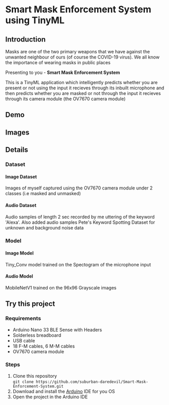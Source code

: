 # Smart Mask Enforcement System using TinyML

## Introduction

Masks are one of the two primary weapons that we have against the unwanted neighbour of ours (of course the COVID-19 virus). We all know the importance of wearing masks in public places <br>

Presenting to you - **Smart Mask Enforcement System** <br>

This is a TinyML application which intelligently predicts whether you are present or not using the input it recieves through its inbuilt microphone and then predicts whether you are masked or not through the input it recieves through its camera module (the OV7670 camera module) <br>

## Demo

## Images

## Details
### Dataset
#### Image Dataset
Images of myself captured using the OV7670 camera module under 2 classes (i.e masked and unmasked)
#### Audio Dataset
Audio samples of length 2 sec recorded by me uttering of the keyword 'Alexa'. Also added audio samples Pete's Keyword Spotting Dataset for unknown and background noise data
### Model
#### Image Model
Tiny_Conv model trained on the Spectogram of the microphone input
#### Audio Model
MobileNetV1 trained on the 96x96 Grayscale images

## Try this project
### Requirements
* Arduino Nano 33 BLE Sense with Headers
* Solderless breadboard
* USB cable
* 18 F-M cables, 6 M-M cables
* OV7670 camera module

### Steps

1. Clone this repository <br>
```git clone https://github.com/suburban-daredevil/Smart-Mask-Enforcement-System.git```
2. Download and install the [Arduino](https://www.arduino.cc/en/software) IDE for you OS
3. Open the project in the Arduino IDE
